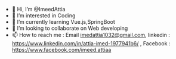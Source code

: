 - 👋 Hi, I’m @ImeedAttia
- 👀 I’m interested in Coding
- 🌱 I’m currently learning Vue.js,SpringBoot
- 💞️ I’m looking to collaborate on Web developing
- 📫 How to reach me : 
     Email imedattia1032@gmail.com,
     linkedin : https://www.linkedin.com/in/attia-imed-1977941b6/ ,
     Facebook : https://www.facebook.com/imeed.attiaa
     
                       
<!---
ImeedAttia/ImeedAttia is a ✨ special ✨ repository because its `README.md` (this file) appears on your GitHub profile.
You can click the Preview link to take a look at your changes.
--->
